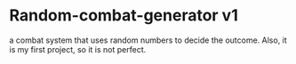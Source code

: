 # Random-combat-generator v1
a combat system that uses random numbers to decide the outcome. Also, it is my first project, so it is not perfect.
